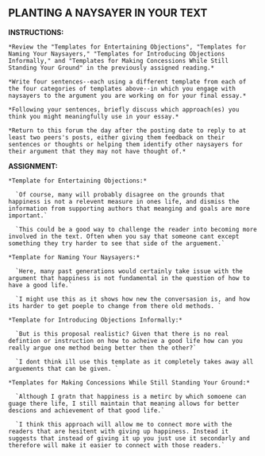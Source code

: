 ## PLANTING A NAYSAYER IN YOUR TEXT

  __INSTRUCTIONS:__

    *Review the "Templates for Entertaining Objections", "Templates for Naming Your Naysayers," "Templates for Introducing Objections Informally," and "Templates for Making Concessions While Still Standing Your Ground" in the previously assigned reading.*

    *Write four sentences--each using a different template from each of the four categories of templates above--in which you engage with naysayers to the argument you are working on for your final essay.*

    *Following your sentences, briefly discuss which approach(es) you think you might meaningfully use in your essay.*

    *Return to this forum the day after the posting date to reply to at least two peers's posts, either giving them feedback on their sentences or thoughts or helping them identify other naysayers for their argument that they may not have thought of.*

  __ASSIGNMENT:__

    *Template for Entertaining Objections:*

      `Of course, many will probably disagree on the grounds that happiness is not a relevent measure in ones life, and dismiss the information from supporting authors that meanging and goals are more important.`

      `This could be a good way to challenge the reader into becoming more involved in the text. Often when you say that someone cant except something they try harder to see that side of the arguement.`

    *Template for Naming Your Naysayers:*

      `Here, many past generations would certainly take issue with the argument that happiness is not fundamental in the question of how to have a good life.`

      `I might use this as it shows how new the conversasion is, and how its harder to get poeple to change from there old methods. `

    *Template for Introducing Objections Informally:*

      `But is this proposal realistic? Given that there is no real defintion or instruction on how to acheive a good life how can you really argue one method being better then the other?`

      `I dont think ill use this template as it completely takes away all arguements that can be given. `

    *Templates for Making Concessions While Still Standing Your Ground:*

      `Although I gratn that happiness is a metirc by which somoene can guage there life, I still maintain that meaning allows for better descions and achievement of that good life.`

      `I think this approach will allow me to connect more with the readers that are hesitent with giving up happiness. Instead it suggests that instead of giving it up you just use it secondarly and therefore will make it easier to connect with those readers.`
